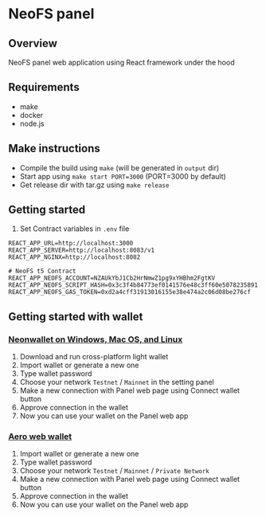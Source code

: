 # NeoFS panel

## Overview

NeoFS panel web application using React framework under the hood

## Requirements

- make
- docker
- node.js

## Make instructions
* Compile the build using `make` (will be generated in `output` dir)
* Start app using `make start PORT=3000` (PORT=3000 by default)
* Get release dir with tar.gz using `make release`

## Getting started
1. Set Contract variables in `.env` file
```
REACT_APP_URL=http://localhost:3000
REACT_APP_SERVER=http://localhost:8083/v1
REACT_APP_NGINX=http://localhost:8082

# NeoFS t5 Contract
REACT_APP_NEOFS_ACCOUNT=NZAUkYbJ1Cb2HrNmwZ1pg9xYHBhm2FgtKV
REACT_APP_NEOFS_SCRIPT_HASH=0x3c3f4b84773ef0141576e48c3ff60e5078235891
REACT_APP_NEOFS_GAS_TOKEN=0xd2a4cff31913016155e38e474a2c06d08be276cf
```

## Getting started with wallet
### [Neonwallet on Windows, Mac OS, and Linux](https://neon.coz.io/)
1. Download and run cross-platform light wallet
2. Import wallet or generate a new one
3. Type wallet password
4. Choose your network `Testnet` / `Mainnet` in the setting panel
5. Make a new connection with Panel web page using Connect wallet button
6. Approve connection in the wallet
7. Now you can use your wallet on the Panel web app

### [Aero web wallet](https://aero.coz.io/)
1. Import wallet or generate a new one
2. Type wallet password
3. Choose your network `Testnet` / `Mainnet` / `Private Network`
4. Make a new connection with Panel web page using Connect wallet button
6. Approve connection in the wallet
7. Now you can use your wallet on the Panel web app
